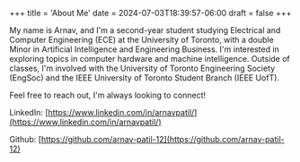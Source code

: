 +++
title = 'About Me'
date = 2024-07-03T18:39:57-06:00
draft = false
+++

My name is Arnav, and I'm a second-year student studying Electrical and Computer Engineering (ECE) at the University of Toronto, with a double Minor in Artificial Intelligence and Engineering Business. I'm interested in exploring topics in computer hardware and machine intelligence. Outside of classes, I'm involved with the University of Toronto Engineering Society (EngSoc) and the IEEE University of Toronto Student Branch (IEEE UofT).

Feel free to reach out, I'm always looking to connect!

LinkedIn: [https://www.linkedin.com/in/arnavpatil/](https://www.linkedin.com/in/arnavpatil/)

Github: [https://github.com/arnav-patil-12](https://github.com/arnav-patil-12)
